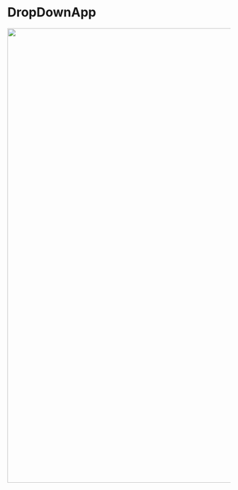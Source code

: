 # DropDownApp

<img src="https://i.hizliresim.com/dbev749.png" width="521px" height="1024px" align="left" />
